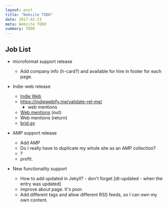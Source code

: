 ```yaml
---
layout: post
title: "Website TODO"
date: 2017-02-23
meta: Website TODO
summary: TODO
---
```


## Job List

* microformat support release
    * Add company info (h-card?) and available for hire in footer for each page.

* Indie-web release
    * [Indie Web](http://indiewebify.me/#send-webmentions)
    * https://indiewebify.me/validate-rel-me/
        * web mentions
    * [Web mentions](https://indieweb.org/Webmention) (out)
    * Web mentions (return)
    * [brid.gy](https://brid.gy/about)

* AMP support release
    * Add AMP
    * Do I really have to duplicate my whole site as an AMP collection?
    * ?
    * profit.

* New functionality support
    * How to add updated in Jekyll? - don't forget [dt-updated - when the entry was updated]
    * improve about page. It's poor.
    * Add different tags and allow different RSS feeds, so I can own my own content.
